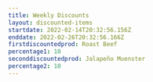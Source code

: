 ```yaml
---
title: Weekly Discounts
layout: discounted-items
startdate: 2022-02-14T20:32:56.156Z
enddate: 2022-02-26T20:32:56.166Z
firstdiscountedprod: Roast Beef
percentage1: 10
seconddiscountedprod: Jalapeño Muenster
percentage2: 10
---
```

